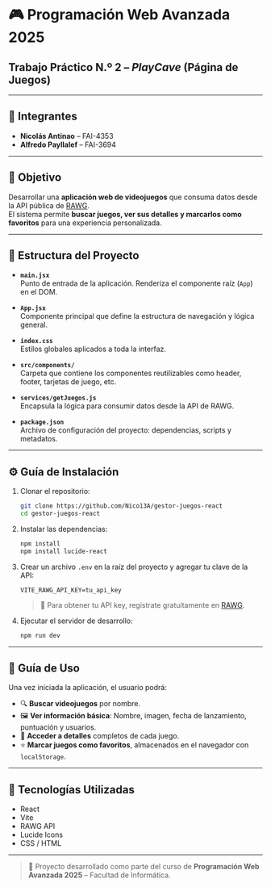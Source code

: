 # 🎮 Programación Web Avanzada 2025  
## Trabajo Práctico N.º 2 – *PlayCave* (Página de Juegos)

---

## 👥 Integrantes

- **Nicolás Antinao** – FAI-4353  
- **Alfredo Payllalef** – FAI-3694

---

## 🎯 Objetivo

Desarrollar una **aplicación web de videojuegos** que consuma datos desde la API pública de [RAWG](https://rawg.io/apidocs).  
El sistema permite **buscar juegos, ver sus detalles y marcarlos como favoritos** para una experiencia personalizada.

---

## 📁 Estructura del Proyecto

- **`main.jsx`**  
  Punto de entrada de la aplicación. Renderiza el componente raíz (`App`) en el DOM.

- **`App.jsx`**  
  Componente principal que define la estructura de navegación y lógica general.

- **`index.css`**  
  Estilos globales aplicados a toda la interfaz.

- **`src/components/`**  
  Carpeta que contiene los componentes reutilizables como header, footer, tarjetas de juego, etc.

- **`services/getJuegos.js`**  
  Encapsula la lógica para consumir datos desde la API de RAWG.

- **`package.json`**  
  Archivo de configuración del proyecto: dependencias, scripts y metadatos.

---

## ⚙️ Guía de Instalación

1. Clonar el repositorio:
    ```bash
    git clone https://github.com/Nico13A/gestor-juegos-react
    cd gestor-juegos-react
    ```

2. Instalar las dependencias:
    ```bash
    npm install
    npm install lucide-react
    ```

3. Crear un archivo `.env` en la raíz del proyecto y agregar tu clave de la API:
    ```
    VITE_RAWG_API_KEY=tu_api_key
    ```

    > 🔑 Para obtener tu API key, registrate gratuitamente en [RAWG](https://rawg.io/apidocs).

4. Ejecutar el servidor de desarrollo:
    ```bash
    npm run dev
    ```

---

## 🧾 Guía de Uso

Una vez iniciada la aplicación, el usuario podrá:

- 🔍 **Buscar videojuegos** por nombre.  
- 🖼️ **Ver información básica**: Nombre, imagen, fecha de lanzamiento, puntuación y usuarios.  
- 📖 **Acceder a detalles** completos de cada juego.  
- ⭐ **Marcar juegos como favoritos**, almacenados en el navegador con `localStorage`.  

---

## 📌 Tecnologías Utilizadas

- React  
- Vite  
- RAWG API  
- Lucide Icons  
- CSS / HTML

---

> 🧠 Proyecto desarrollado como parte del curso de **Programación Web Avanzada 2025** – Facultad de Informática.
